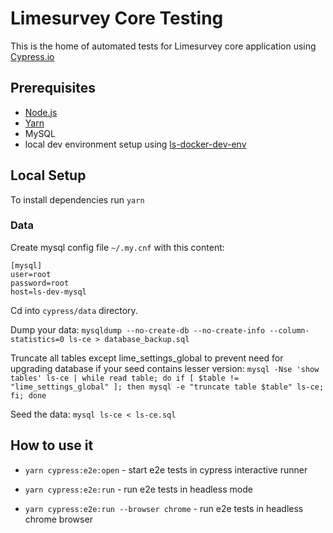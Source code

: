 # Limesurvey Core Testing 

This is the home of automated tests for Limesurvey core application using [Cypress.io](https://www.cypress.io/)

## Prerequisites

* [Node.js](https://nodejs.org/en)
* [Yarn](https://yarnpkg.com/)
* MySQL
* local dev environment setup using [ls-docker-dev-env](https://bitbucket.org/limesurvey/ls-docker-dev-env/src/master/)

## Local Setup

To install dependencies run ```yarn```

### Data

Create mysql config file ```~/.my.cnf``` with this content:
```
[mysql]
user=root
password=root
host=ls-dev-mysql
```

Cd into ```cypress/data``` directory.

Dump your data:
```mysqldump --no-create-db --no-create-info --column-statistics=0 ls-ce > database_backup.sql```

Truncate all tables except lime_settings_global to prevent need for upgrading database if your seed contains lesser version:
```mysql -Nse 'show tables' ls-ce | while read table; do if [ $table != "lime_settings_global" ]; then mysql -e "truncate table $table" ls-ce; fi; done```

Seed the data:
```mysql ls-ce < ls-ce.sql```


## How to use it

* ```yarn cypress:e2e:open``` - start e2e tests in cypress interactive runner
* ```yarn cypress:e2e:run``` - run e2e tests in headless mode

* ```yarn cypress:e2e:run --browser chrome``` - run e2e tests in headless chrome browser
